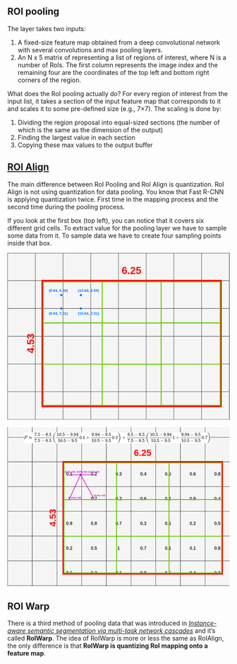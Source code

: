 ## ROI pooling

The layer takes two inputs:

1. A fixed-size feature map obtained from a deep convolutional network with several convolutions and max pooling layers.
2. An N x 5 matrix of representing a list of regions of interest, where N is a number of RoIs. The first column represents the image index and the remaining four are the coordinates of the top left and bottom right corners of the region.

What does the RoI pooling actually do? For every region of interest from the input list, it takes a section of the input feature map that corresponds to it and scales it to some pre-defined size \(e.g., 7×7\). The scaling is done by:

1. Dividing the region proposal into equal-sized sections \(the number of which is the same as the dimension of the output\)
2. Finding the largest value in each section
3. Copying these max values to the output buffer

## [ROI Align](https://towardsdatascience.com/understanding-region-of-interest-part-2-roi-align-and-roi-warp-f795196fc193)

The main difference between RoI Pooling and RoI Align is quantization. RoI Align is not using quantization for data pooling. You know that Fast R-CNN is applying quantization twice. First time in the mapping process and the second time during the pooling process.

If you look at the first box \(top left\), you can notice that it covers six different grid cells. To extract value for the pooling layer we have to sample some data from it. To sample data we have to create four sampling points inside that box.

![roi](../../.gitbook/assets/roi_1.png)

![roi](../../.gitbook/assets/roi_2.png)

## ROI Warp

There is a third method of pooling data that was introduced in [_Instance-aware semantic segmentation via multi-task network cascades_](https://arxiv.org/pdf/1512.04412.pdf) and it’s called **RoIWarp**. The idea of RoIWarp is more or less the same as RoIAlign, the only difference is that **RoIWarp is quantizing RoI mapping onto a feature map**.
